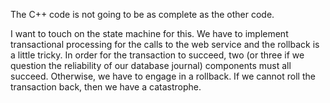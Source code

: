The C++ code is not going to be as complete as the other code.

I want to touch on the state machine for this.  We have to implement
transactional processing for the calls to the web service and the
rollback is a little tricky.  In order for the transaction to succeed,
two (or three if we question the reliability of our database journal)
components must all succeed.  Otherwise, we have to engage in a
rollback.  If we cannot roll the transaction back, then we have a
catastrophe.


